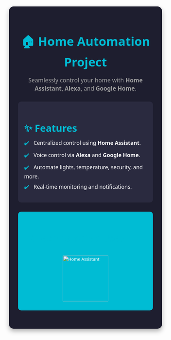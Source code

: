 <div style="font-family: 'Segoe UI', Tahoma, Geneva, Verdana, sans-serif; background-color: #1e1e2f; color: #ffffff; padding: 30px; border-radius: 15px; box-shadow: 0 8px 16px rgba(0, 0, 0, 0.3);">
  <!-- Header Section -->
  <div style="text-align: center; margin-bottom: 30px;">
    <h1 style="color: #00bcd4; font-size: 2.5rem; margin-bottom: 10px;">🏠 Home Automation Project</h1>
    <p style="font-size: 1.2rem; color: #a0a0a0;">
      Seamlessly control your home with <strong>Home Assistant</strong>, <strong>Alexa</strong>, and <strong>Google Home</strong>.
    </p>
  </div>

  <!-- Features Section -->
  <div style="background-color: #2a2a3f; padding: 20px; border-radius: 10px; margin-bottom: 30px;">
    <h2 style="color: #00bcd4; font-size: 2rem; margin-bottom: 15px;">✨ Features</h2>
    <ul style="list-style-type: none; padding: 0;">
      <li style="margin-bottom: 10px; font-size: 1.1rem;">
        <span style="color: #00bcd4; margin-right: 10px;">✔️</span>
        Centralized control using <strong>Home Assistant</strong>.
      </li>
      <li style="margin-bottom: 10px; font-size: 1.1rem;">
        <span style="color: #00bcd4; margin-right: 10px;">✔️</span>
        Voice control via <strong>Alexa</strong> and <strong>Google Home</strong>.
      </li>
      <li style="margin-bottom: 10px; font-size: 1.1rem;">
        <span style="color: #00bcd4; margin-right: 10px;">✔️</span>
        Automate lights, temperature, security, and more.
      </li>
      <li style="margin-bottom: 10px; font-size: 1.1rem;">
        <span style="color: #00bcd4; margin-right: 10px;">✔️</span>
        Real-time monitoring and notifications.
      </li>
    </ul>
  </div>

  <!-- Technologies Section -->
  <div style="background-color: #00bcd4; padding: 20px; border-radius: 10px; margin-bottom: 30px;">
    <h2 style="color: #00bcd4; font-size: 2rem; margin-bottom: 15px;">🛠️ Technologies Used</h2>
    <div style="display: flex; justify-content: space-around; align-items: center; flex-wrap: wrap;">
      <img src="https://www.home-assistant.io/images/home-assistant-logo.svg" alt="Home Assistant" style="width: 150px; margin: 10px;">
      <img src="https://upload.wikimedia.org/wikipedia/commons/9/91/Amazon_Alexa_logo.svg" alt="Alex
